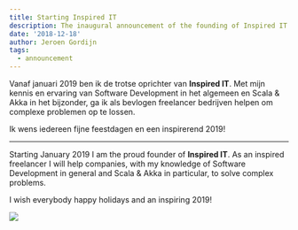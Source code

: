 ```yaml
---
title: Starting Inspired IT
description: The inaugural announcement of the founding of Inspired IT
date: '2018-12-18'
author: Jeroen Gordijn
tags:
  - announcement
---
```

Vanaf januari 2019 ben ik de trotse oprichter van **Inspired IT**. Met mijn kennis en ervaring van Software Development in het algemeen en Scala & Akka in het bijzonder, ga ik als bevlogen freelancer bedrijven helpen om complexe problemen op te lossen.

Ik wens iedereen fijne feestdagen en een inspirerend 2019!

* * *

Starting January 2019 I am the proud founder of **Inspired IT**. As an inspired freelancer I will help companies, with my knowledge of Software Development in general and Scala & Akka in particular, to solve complex problems.

I wish everybody happy holidays and an inspiring 2019!

![](http://inspired-it.nl/wp-content/uploads/2018/12/inspire-300x225.png)
